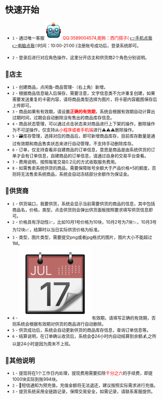 # 快速开始
* `1` - 通过唯一客服<font color="red">![](robot.gif "-gifcontrol-disabled;")QQ:3589004574,昵称：西门搭子(
<a v-if="count=='手机'" href="mqqwpa://im/chat?chat_type=wpa&uin=3589004574&version=1&src_type=web">👉手机点我</a></font>
<a v-if="count=='电脑'" href="http://wpa.qq.com/msgrd?v=3&uin=3589004574&site=qq&menu=yes">👉电脑点我</a>⏱时间：10:00-21:00
)注册账号成功后，登录系统即可。

* `2` - 登录后进行对应角色操作，这里分开店主和供货商2个角色分别说明。

## 🥇店主

* `1` - 创建商品，点闲鱼-商品管理-（右上角）新增。
* `2` - 根据商品信息输入后保存，需要注意，文字信息类不允许重复创建，如果需要发送重复的卡密内容，请将商品类型选择为图片，将卡密内容截图保存后上传即可。
* `3` - 商品如果有有效期，请设置<strong><font color="red">正确的有效期</font></strong>，系统会根据有效期自动计算出过期时间，过期会自动删除没有售出的商品库存信息。
* `4` - 商品状态管理，可以通过点击状态来对商品进行上下架的操作，删除操作为不可逆操作，仅支持从<font color="red">小程序或者手机端</font></strong>进行⚠️⚠️⚠️删除操作。
* `5` - 🗃️库存管理，选择对应的商品后，即可新增商品库存，目前库存数量是通过有效期和商品售卖状态来进行自动管理，不支持手动删除库存。
* `6` - 订单，仅支持查看非自建商品的订单信息，意思是商品是由系统供货的订单才会有订单信息，自建商品的订单信息，请通过自身的交易平台查看。
* `7` - 费用说明，按照每笔交易0.2元的方式收取服务费用。
* `8` - 如需售卖系统供货的商品，需要保障账号余额大于产品价格*5的额度，否则将无法售卖系统商品，系统会自动冻结部分余额作为保证金。

## 🚚供货商
* `1` - 供货端口，我要供货，系统会显示当前需要供货的商品的信息，其中包括商品名，价格，类型，点击供货则会弹出供货面板按照要求填写供货信息即可。
* `2` - 价格具有浮动性💹，比如10月1号价格为10块，10月2号为7块📉，10月3号为12块📈，结算时以当日实际供货价格为标准。
* `3` - 类型，图片类型，需要提交png或者jpg格式的图片，图片大小不能超过1M。
* `4` -  ![](rili.gif "-gifcontrol-disabled;-gifcontrol-loadingWidth=20px;-gifcontrol-loadingHeight=10px;")有效期，请填写正确的有效期，否则系统会根据有效期对供货的商品进行自动删除。
* `5` - 供货成功后，系统会自动更新供货的商品库存信息，查询订单信息等。
* `6` - 结算说明，在订单确认收货后，系统会⌚24小时内自动结算到余额💰,之所以是24小时是因为周末不上班。


## 📣其他说明
* `1` - 提现将在1个工作日内处理，提现费用需要扣除<font color="red">千分之六</font>的手续费，即提1000块实际到账994块。
* `2` - 📩短信通知为预充值，充值金额将无法退还，建议按照实际需求进行充值。
* `3` - 提货系统采用全链路记录，保障交易安全，如需记录，请联系客服提供。

